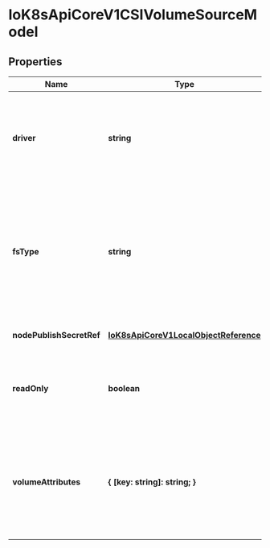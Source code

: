 # IoK8sApiCoreV1CSIVolumeSourceModel

## Properties

Name | Type | Description | Notes
------------ | ------------- | ------------- | -------------
**driver** | **string** | driver is the name of the CSI driver that handles this volume. Consult with your admin for the correct name as registered in the cluster. | [default to undefined]
**fsType** | **string** | fsType to mount. Ex. \&quot;ext4\&quot;, \&quot;xfs\&quot;, \&quot;ntfs\&quot;. If not provided, the empty value is passed to the associated CSI driver which will determine the default filesystem to apply. | [optional] [default to undefined]
**nodePublishSecretRef** | [**IoK8sApiCoreV1LocalObjectReference**](IoK8sApiCoreV1LocalObjectReference.md) |  | [optional] [default to undefined]
**readOnly** | **boolean** | readOnly specifies a read-only configuration for the volume. Defaults to false (read/write). | [optional] [default to undefined]
**volumeAttributes** | **{ [key: string]: string; }** | volumeAttributes stores driver-specific properties that are passed to the CSI driver. Consult your driver\&#39;s documentation for supported values. | [optional] [default to undefined]


